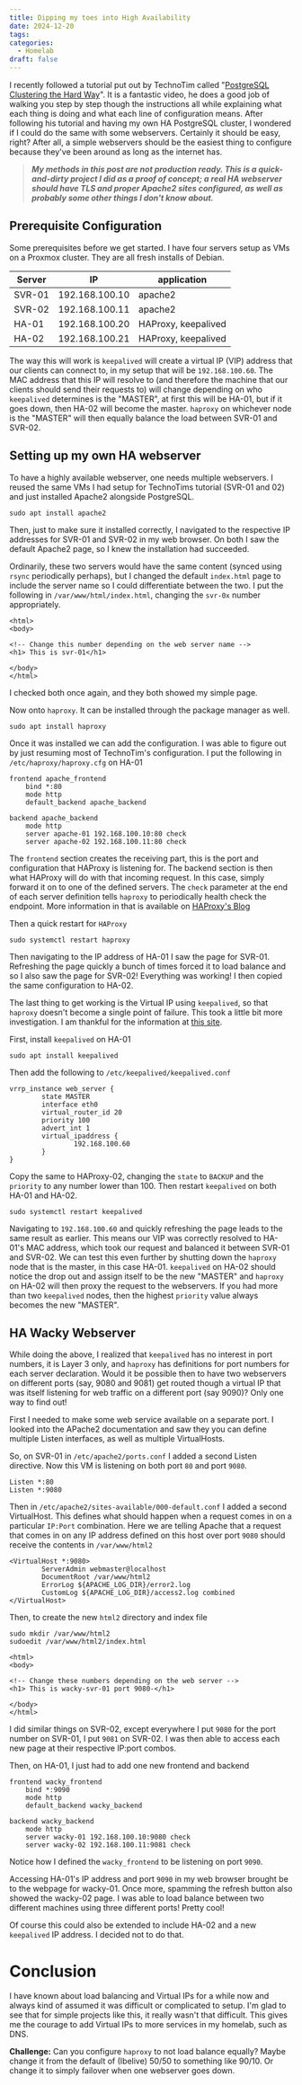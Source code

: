 ```yaml
---
title: Dipping my toes into High Availability
date: 2024-12-20
tags: 
categories:
  - Homelab
draft: false
---
```

I recently followed a tutorial put out by TechnoTim called "[PostgreSQL Clustering the Hard Way](https://www.youtube.com/watch?v=RHwglGf_z40&t=2457s&pp=ygUJdGVjaG5vdGlt)". It is a fantastic video, he does a good job of walking you step by step though the instructions all while explaining what each thing is doing and what each line of configuration means. After following his tutorial and having my own HA PostgreSQL cluster, I wondered if I could do the same with some webservers. Certainly it should be easy, right? After all, a simple webservers should be the easiest thing to configure because they've been around as long as the internet has.

>***My methods in this post are not production ready. This is a quick-and-dirty project I did as a proof of concept; a real HA webserver should have TLS and proper Apache2 sites configured, as well as probably some other things I don't know about.***

## Prerequisite Configuration

Some prerequisites before we get started. I have four servers setup as VMs on a Proxmox cluster. They are all fresh installs of Debian.

| Server | IP             | application         |
| ------ | -------------- | ------------------- |
| SVR-01 | 192.168.100.10 | apache2             |
| SVR-02 | 192.168.100.11 | apache2             |
| HA-01  | 192.168.100.20 | HAProxy, keepalived |
| HA-02  | 192.168.100.21 | HAProxy, keepalived |

The way this will work is `keepalived` will create a virtual IP (VIP) address that our clients can connect to, in my setup that will be `192.168.100.60`. The MAC address that this IP will resolve to (and therefore the machine that our clients should send their requests to) will change depending on who `keepalived` determines is the "MASTER", at first this will be HA-01, but if it goes down, then HA-02 will become the master. `haproxy` on whichever node is the "MASTER" will then equally balance the load between SVR-01 and SVR-02. 
## Setting up my own HA webserver

To have a highly available webserver, one needs multiple webservers. I reused the same VMs I had setup for TechnoTims tutorial (SVR-01 and 02) and just installed Apache2 alongside PostgreSQL.

```
sudo apt install apache2
```

Then, just to make sure it installed correctly, I navigated to the respective IP addresses for SVR-01 and SVR-02 in my web browser. On both I saw the default Apache2 page, so I knew the installation had succeeded. 

Ordinarily, these two servers would have the same content (synced using `rsync` periodically perhaps), but I changed the default `index.html` page to include the server name so I could differentiate between the two. I put the following in `/var/www/html/index.html`, changing the `svr-0x` number appropriately.

```
<html>
<body>

<!-- Change this number depending on the web server name -->
<h1> This is svr-01</h1>

</body>
</html>
```

I checked both once again, and they both showed my simple page. 

Now onto `haproxy`. It can be installed through the package manager as well.

`sudo apt install haproxy`

Once it was installed we can add the configuration. I was able to figure out by just resuming most of TechnoTim's configuration. I put the following in `/etc/haproxy/haproxy.cfg` on HA-01

``` 
frontend apache_frontend
    bind *:80
    mode http
    default_backend apache_backend

backend apache_backend
    mode http
    server apache-01 192.168.100.10:80 check
    server apache-02 192.168.100.11:80 check
```

The `frontend` section creates the receiving part, this is the port and configuration that HAProxy is listening for. The backend section is then what HAProxy will do with that incoming request. In this case, simply forward it on to one of the defined servers. The `check` parameter at the end of each server definition tells `haproxy` to periodically health check the endpoint. More information in that is available on [HAProxy's Blog](https://www.haproxy.com/blog/how-to-enable-health-checks-in-haproxy#active-health-checks)

Then a quick restart for `HAProxy`

```
sudo systemctl restart haproxy
```

Then navigating to the IP address of HA-01 I saw the page for SVR-01. Refreshing the page quickly a bunch of times forced it to load balance and so I also saw the page for SVR-02! Everything was working! I then copied the same configuration to HA-02.

The last thing to get working is the Virtual IP using `keepalived`, so that `haproxy` doesn't become a single point of failure. This took a little bit more investigation. I am thankful for the information at [this site](https://packetpushers.net/blog/vrrp-linux-using-keepalived-2/).

First, install `keepalived` on HA-01

```
sudo apt install keepalived
```

Then add the following to `/etc/keepalived/keepalived.conf`

```
vrrp_instance web_server {
        state MASTER
        interface eth0
        virtual_router_id 20
        priority 100
        advert_int 1
        virtual_ipaddress {
                192.168.100.60
        }
}
```

Copy the same to HAProxy-02, changing the `state` to `BACKUP` and the `priority` to any number lower than 100. Then restart `keepalived` on both HA-01 and HA-02.

```
sudo systemctl restart keepalived
```

Navigating to `192.168.100.60` and quickly refreshing the page leads to the same result as earlier. 
This means our VIP was correctly resolved to HA-01's MAC address, which took our request and balanced it between SVR-01 and SVR-02. We can test this even further by shutting down the `haproxy` node that is the master, in this case HA-01. `keepalived` on HA-02 should notice the drop out and assign itself to be the new "MASTER" and `haproxy` on HA-02 will then proxy the request to the webservers. If you had more than two `keepalived` nodes, then the highest `priority` value always becomes the new "MASTER". 

## HA Wacky Webserver
While doing the above, I realized that `keepalived` has no interest in port numbers, it is Layer 3 only, and `haproxy` has definitions for port numbers for each server declaration. Would it be possible then to have two webservers on different ports (say, 9080 and 9081) get routed though a virtual IP that was itself listening for web traffic on a different port (say 9090)? Only one way to find out!

First I needed to make some web service available on a separate port. I looked into the APache2 documentation and saw they you can define multiple Listen interfaces, as well as multiple VirtualHosts. 

So, on SVR-01 in `/etc/apache2/ports.conf` I added a second Listen directive. Now this VM is listening on both port `80` and port `9080`.

```
Listen *:80
Listen *:9080
```

Then in `/etc/apache2/sites-available/000-default.conf` I added a second VirtualHost. This defines what should happen when a request comes in on a particular `IP:Port` combination. Here we are telling Apache that a request that comes in on any IP address defined on this host over port `9080` should receive the contents in `/var/www/html2`

```
<VirtualHost *:9080>
        ServerAdmin webmaster@localhost
        DocumentRoot /var/www/html2
        ErrorLog ${APACHE_LOG_DIR}/error2.log
        CustomLog ${APACHE_LOG_DIR}/access2.log combined
</VirtualHost>
```

Then, to create the new `html2` directory and index file

```
sudo mkdir /var/www/html2
sudoedit /var/www/html2/index.html
```

```
<html>
<body>

<!-- Change these numbers depending on the web server -->
<h1> This is wacky-svr-01 port 9080-</h1>

</body>
</html>
```

I did similar things on SVR-02, except everywhere I put `9080` for the port number on SVR-01, I put `9081` on SVR-02. I was then able to access each new page at their respective IP:port combos.

Then, on HA-01, I just had to add one new frontend and backend

```
frontend wacky_frontend
    bind *:9090
    mode http
    default_backend wacky_backend

backend wacky_backend
    mode http
    server wacky-01 192.168.100.10:9080 check
    server wacky-02 192.168.100.11:9081 check
```

Notice how I defined the `wacky_frontend` to be listening on port `9090`. 

Accessing HA-01's IP address and port `9090` in my web browser brought be to the webpage for wacky-01. Once more, spamming the refresh button also showed the wacky-02 page. I was able to load balance between two different machines using three different ports! Pretty cool!

Of course this could also be extended to include HA-02 and a new `keepalived` IP address. I decided not to do that.

# Conclusion
I have known about load balancing and Virtual IPs for a while now and always kind of assumed it was difficult or complicated to setup. I'm glad to see that for simple projects like this, it really wasn't that difficult. This gives me the courage to add Virtual IPs to more services in my homelab, such as DNS.

**Challenge:** Can you configure `haproxy` to not load balance equally? Maybe change it from the default of (Ibelive) 50/50 to something like 90/10. Or change it to simply failover when one webserver goes down.